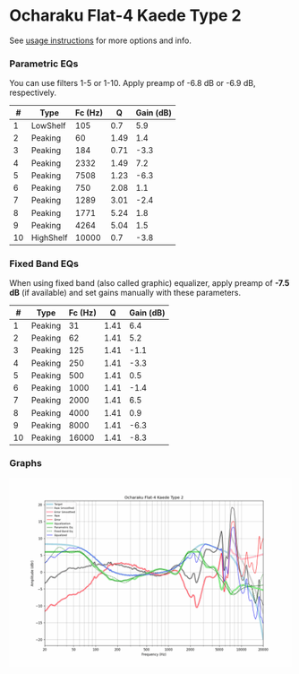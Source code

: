 # Ocharaku Flat-4 Kaede Type 2
See [usage instructions](https://github.com/jaakkopasanen/AutoEq#usage) for more options and info.

### Parametric EQs
You can use filters 1-5 or 1-10. Apply preamp of -6.8 dB or -6.9 dB, respectively.

|   # | Type      |   Fc (Hz) |    Q |   Gain (dB) |
|-----|-----------|-----------|------|-------------|
|   1 | LowShelf  |       105 | 0.7  |         5.9 |
|   2 | Peaking   |        60 | 1.49 |         1.4 |
|   3 | Peaking   |       184 | 0.71 |        -3.3 |
|   4 | Peaking   |      2332 | 1.49 |         7.2 |
|   5 | Peaking   |      7508 | 1.23 |        -6.3 |
|   6 | Peaking   |       750 | 2.08 |         1.1 |
|   7 | Peaking   |      1289 | 3.01 |        -2.4 |
|   8 | Peaking   |      1771 | 5.24 |         1.8 |
|   9 | Peaking   |      4264 | 5.04 |         1.5 |
|  10 | HighShelf |     10000 | 0.7  |        -3.8 |

### Fixed Band EQs
When using fixed band (also called graphic) equalizer, apply preamp of **-7.5 dB** (if available) and set gains manually with these parameters.

|   # | Type    |   Fc (Hz) |    Q |   Gain (dB) |
|-----|---------|-----------|------|-------------|
|   1 | Peaking |        31 | 1.41 |         6.4 |
|   2 | Peaking |        62 | 1.41 |         5.2 |
|   3 | Peaking |       125 | 1.41 |        -1.1 |
|   4 | Peaking |       250 | 1.41 |        -3.3 |
|   5 | Peaking |       500 | 1.41 |         0.5 |
|   6 | Peaking |      1000 | 1.41 |        -1.4 |
|   7 | Peaking |      2000 | 1.41 |         6.5 |
|   8 | Peaking |      4000 | 1.41 |         0.9 |
|   9 | Peaking |      8000 | 1.41 |        -6.3 |
|  10 | Peaking |     16000 | 1.41 |        -8.3 |

### Graphs
![](./Ocharaku%20Flat-4%20Kaede%20Type%202.png)
